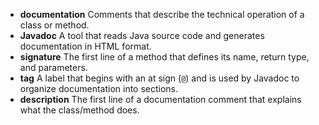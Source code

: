 * **documentation** Comments that describe the technical operation of a class or method.
* **Javadoc** A tool that reads Java source code and generates documentation in HTML format.
* **signature** The first line of a method that defines its name, return type, and parameters.
* **tag** A label that begins with an at sign (`@`) and is used by Javadoc to organize documentation into sections.
* **description** The first line of a documentation comment that explains what the class/method does.